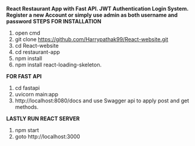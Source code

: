 **React Restaurant App with Fast API. JWT Authentication Login System.**
**Register a new Account or simply use admin as both username and password**
**STEPS FOR INSTALLATION**
1. open cmd
2. git clone https://github.com/Harrypathak99/React-website.git
3. cd React-website
4. cd restaurant-app
5. npm install
6. npm install react-loading-skeleton.

**FOR FAST API**
1. cd fastapi
2. uvicorn main:app
3. http://localhost:8080/docs and use Swagger api to apply post and get methods.

**LASTLY RUN REACT SERVER**
1. npm start
2. goto http://localhost:3000
   
